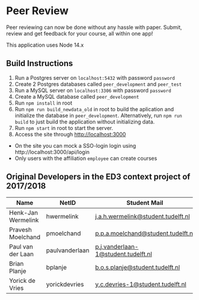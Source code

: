 # Peer Review #
Peer reviewing can now be done without any hassle with paper. Submit, review and get feedback for your course, all within one app! 

This application uses Node 14.x

## Build Instructions
1. Run a Postgres server on `localhost:5432` with password `password`
2. Create 2 Postgres databases called `peer_development` and `peer_test`
3. Run a MySQL server on `localhost:3306` with password `password`
4. Create a MySQL database called `peer_development`
5. Run `npm install` in root
6. Run `npm run build_newdata_old` in root to build the aplication and initialize the database in `peer_development`. Alternatively, run `npm run build` to just build the application without initializing data.
7. Run `npm start` in root to start the server.
8. Access the site through [http://localhost:3000](http://localhost:3000)

- On the site you can mock a SSO-login login using http://localhost:3000/api/login
- Only users with the affiliation `employee` can create courses

## Original Developers in the ED3 context project of 2017/2018
| Name               | NetID          | Student Mail                        |
|--------------------|----------------|-------------------------------------|
| Henk-Jan Wermelink | hwermelink     | j.a.h.wermelink@student.tudelft.nl  |
| Pravesh Moelchand  | pmoelchand     | p.p.a.moelchand@student.tudelft.nl  |
| Paul van der Laan  | paulvanderlaan | p.j.vanderlaan-1@student.tudelft.nl |
| Brian Planje       | bplanje        | b.o.s.planje@student.tudelft.nl     |
| Yorick de Vries    | yorickdevries  | y.c.devries-1@student.tudelft.nl    |
